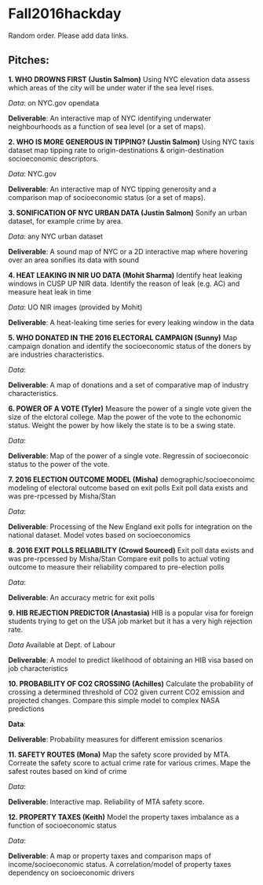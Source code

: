 # Fall2016hackday

Random order. Please add data links.

## Pitches:

**1. WHO DROWNS FIRST (Justin Salmon)**
Using NYC elevation data assess which areas of the city will be under water if the sea level rises.

*Data*: on NYC.gov opendata

**Deliverable**: An interactive map of NYC identifying underwater neighbourhoods as a function of sea level (or a set of maps).

**2. WHO IS MORE GENEROUS IN TIPPING? (Justin Salmon)**
Using NYC taxis dataset map tipping rate to origin-destinations & origin-destination socioeconomic descriptors.

*Data*: NYC.gov

**Deliverable**: An interactive map of NYC tipping generosity and a comparison map of socioeconomic status (or a set of maps).

**3. SONIFICATION OF NYC URBAN DATA (Justin Salmon)**
Sonify an urban dataset, for example crime by area.

*Data*: any NYC urban dataset 

**Deliverable**: A sound map of NYC or a 2D interactive map where hovering over an area sonifies its data with sound

**4. HEAT LEAKING IN NIR UO DATA  (Mohit Sharma)**
Identify heat leaking windows in CUSP UP NIR data. Identify the reason of leak (e.g. AC) and measure heat leak in time

*Data*: UO NIR images (provided by Mohit)

**Deliverable**: A heat-leaking time series for every leaking window in the data

**5. WHO DONATED IN THE 2016 ELECTORAL CAMPAIGN (Sunny)**
Map campaign donation and identify the socioeconomic status of the doners by are industries characteristics.

*Data*:

**Deliverable**: A map of donations and a set of comparative map of industry characteristics.

**6. POWER OF A VOTE (Tyler)**
Measure the power of a single vote given the size of the elctoral college. Map the power of the vote to the echonomic status. Weight the power by how likely the state is to be a swing state.

*Data*:

**Deliverable**: Map of the power of a single vote. Regressin of socioeconoic status to the power of the vote. 

**7. 2016 ELECTION OUTCOME MODEL (Misha)**
demographic/socioeconoimc modeling of electoral outcome based on exit polls
Exit poll data exists and was pre-rpcessed by Misha/Stan

*Data*:

**Deliverable**: Processing of the New England exit polls for integration on the national dataset. Model votes based on socioeconomics

**8. 2016 EXIT POLLS RELIABILITY (Crowd Sourced)**
Exit poll data exists and was pre-rpcessed by Misha/Stan
Compare exit polls to actual voting outcome to measure their reliability compared to pre-election polls

*Data*:

**Deliverable**: An accuracy metric for exit polls

**9. HIB REJECTION PREDICTOR (Anastasia)**
HIB is a popular visa for foreign students trying to get on the USA job market but it has a very high rejection rate. 

*Data* Available at Dept. of Labour

**Deliverable**: A model to predict likelihood of obtaining an HIB visa based on job characteristics

**10. PROBABILITY OF CO2 CROSSING (Achilles)**
Calculate the probability of crossing a determined threshold of CO2 given current CO2 emission and projected changes.
Compare this simple model to complex NASA predictions

**Data**:

**Deliverable**: Probability measures for different emission scenarios

**11. SAFETY ROUTES (Mona)**
Map the safety score provided by MTA. Correate the safety score to actual crime rate for various crimes. Mape the safest routes based on kind of crime

*Data*:

**Deliverable**: Interactive map. Reliability of MTA safety score.

**12. PROPERTY TAXES (Keith)**
Model the property taxes imbalance as a function of socioeconomic status

*Data*:

**Deliverable**: A map or property taxes and comparison maps of income/socioeconomic status. A correlation/model of property taxes dependency on socioeconomic drivers


